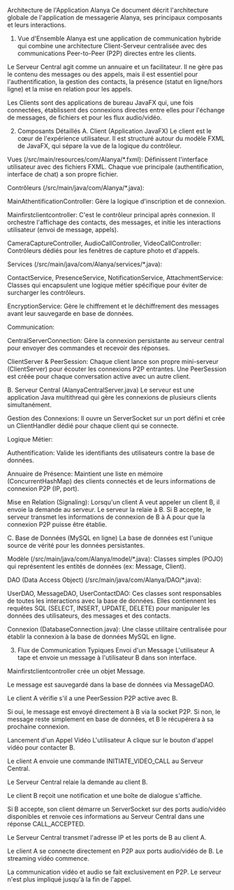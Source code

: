 Architecture de l'Application Alanya
Ce document décrit l'architecture globale de l'application de messagerie Alanya, ses principaux composants et leurs interactions.

1. Vue d'Ensemble
Alanya est une application de communication hybride qui combine une architecture Client-Serveur centralisée avec des communications Peer-to-Peer (P2P) directes entre les clients.

Le Serveur Central agit comme un annuaire et un facilitateur. Il ne gère pas le contenu des messages ou des appels, mais il est essentiel pour l'authentification, la gestion des contacts, la présence (statut en ligne/hors ligne) et la mise en relation pour les appels.

Les Clients sont des applications de bureau JavaFX qui, une fois connectées, établissent des connexions directes entre elles pour l'échange de messages, de fichiers et pour les flux audio/vidéo.

2. Composants Détaillés
A. Client (Application JavaFX)
Le client est le cœur de l'expérience utilisateur. Il est structuré autour du modèle FXML de JavaFX, qui sépare la vue de la logique du contrôleur.

Vues (/src/main/resources/com/Alanya/*.fxml): Définissent l'interface utilisateur avec des fichiers FXML. Chaque vue principale (authentification, interface de chat) a son propre fichier.

Contrôleurs (/src/main/java/com/Alanya/*.java):

MainAthentificationController: Gère la logique d'inscription et de connexion.

Mainfirstclientcontroller: C'est le contrôleur principal après connexion. Il orchestre l'affichage des contacts, des messages, et initie les interactions utilisateur (envoi de message, appels).

CameraCaptureController, AudioCallController, VideoCallController: Contrôleurs dédiés pour les fenêtres de capture photo et d'appels.

Services (/src/main/java/com/Alanya/services/*.java):

ContactService, PresenceService, NotificationService, AttachmentService: Classes qui encapsulent une logique métier spécifique pour éviter de surcharger les contrôleurs.

EncryptionService: Gère le chiffrement et le déchiffrement des messages avant leur sauvegarde en base de données.

Communication:

CentralServerConnection: Gère la connexion persistante au serveur central pour envoyer des commandes et recevoir des réponses.

ClientServer & PeerSession: Chaque client lance son propre mini-serveur (ClientServer) pour écouter les connexions P2P entrantes. Une PeerSession est créée pour chaque conversation active avec un autre client.

B. Serveur Central (AlanyaCentralServer.java)
Le serveur est une application Java multithread qui gère les connexions de plusieurs clients simultanément.

Gestion des Connexions: Il ouvre un ServerSocket sur un port défini et crée un ClientHandler dédié pour chaque client qui se connecte.

Logique Métier:

Authentification: Valide les identifiants des utilisateurs contre la base de données.

Annuaire de Présence: Maintient une liste en mémoire (ConcurrentHashMap) des clients connectés et de leurs informations de connexion P2P (IP, port).

Mise en Relation (Signaling): Lorsqu'un client A veut appeler un client B, il envoie la demande au serveur. Le serveur la relaie à B. Si B accepte, le serveur transmet les informations de connexion de B à A pour que la connexion P2P puisse être établie.

C. Base de Données (MySQL en ligne)
La base de données est l'unique source de vérité pour les données persistantes.

Modèle (/src/main/java/com/Alanya/model/*.java): Classes simples (POJO) qui représentent les entités de données (ex: Message, Client).

DAO (Data Access Object) (/src/main/java/com/Alanya/DAO/*.java):

UserDAO, MessageDAO, UserContactDAO: Ces classes sont responsables de toutes les interactions avec la base de données. Elles contiennent les requêtes SQL (SELECT, INSERT, UPDATE, DELETE) pour manipuler les données des utilisateurs, des messages et des contacts.

Connexion (DatabaseConnection.java): Une classe utilitaire centralisée pour établir la connexion à la base de données MySQL en ligne.

3. Flux de Communication Typiques
Envoi d'un Message
L'utilisateur A tape et envoie un message à l'utilisateur B dans son interface.

Mainfirstclientcontroller crée un objet Message.

Le message est sauvegardé dans la base de données via MessageDAO.

Le client A vérifie s'il a une PeerSession P2P active avec B.

Si oui, le message est envoyé directement à B via la socket P2P. Si non, le message reste simplement en base de données, et B le récupérera à sa prochaine connexion.

Lancement d'un Appel Vidéo
L'utilisateur A clique sur le bouton d'appel vidéo pour contacter B.

Le client A envoie une commande INITIATE_VIDEO_CALL au Serveur Central.

Le Serveur Central relaie la demande au client B.

Le client B reçoit une notification et une boîte de dialogue s'affiche.

Si B accepte, son client démarre un ServerSocket sur des ports audio/vidéo disponibles et renvoie ces informations au Serveur Central dans une réponse CALL_ACCEPTED.

Le Serveur Central transmet l'adresse IP et les ports de B au client A.

Le client A se connecte directement en P2P aux ports audio/vidéo de B. Le streaming vidéo commence.

La communication vidéo et audio se fait exclusivement en P2P. Le serveur n'est plus impliqué jusqu'à la fin de l'appel.